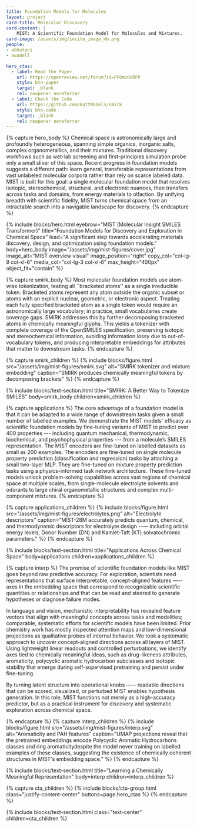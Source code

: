 ```yaml
---
title: Foundation Models for Molecules
layout: project
card-title: Molecular Discovery
card-content: |
    MIST: A Scientific Foundation Model for Molecules and Mixtures.
card-image: /assets/img/incite_image_mb.png
people:
- abhutani
- awadell

hero_ctas:
  - label: Read the Paper
    url: https://openreview.net/forum?id=PFOmiOoRFP
    style: btn-paper
    target: _blank
    rel: noopener noreferrer
  - label: Check the Code
    url: https://github.com/BattModels/smirk
    style: btn-code
    target: _blank
    rel: noopener noreferrer
---
```


{% capture hero_body %}
Chemical space is astronomically large and profoundly heterogeneous, spanning simple organics, inorganic salts, complex organometallics, and their mixtures.
Traditional discovery workflows such as wet-lab screening and first-principles simulation probe only a small sliver of this space.
Recent progress in foundation models suggests a different path: learn general, transferable representations from vast unlabeled molecular corpora rather than rely on scarce labeled data.
MIST is built for this goal: a single molecular foundation model that resolves isotopic, stereochemical, structural, and electronic nuances, then transfers across tasks and domains, from energy materials to olfaction. By unifying breadth with scientific fidelity, MIST turns chemical space from an intractable search into a navigable landscape for discovery.
{% endcapture %}

{% include blocks/hero.html
    eyebrow="MIST (Molecular Insight SMILES Transformer)"
    title="Foundation Models for Discovery and Exploration in Chemical Space"
    lead="A significant step towards accelerating materials discovery, design, and optimization using foundation models."
    body=hero_body
    image="/assets/img/mist-figures/cover.jpg"
    image_alt="MIST overview visual"
    image_position="right"
    copy_col="col-lg-9 col-xl-6"
    media_col="col-lg-3 col-xl-6"
    max_height="400px"
    object_fit="contain"
%}

{% capture smirk_body %}
Most molecular foundation models use atom-wise tokenization, teating all ``bracketed atoms'' as a single irreducible token. Bracketed atoms represent any atom outside the organic subset or atoms with an explicit nuclear, geometric, or electronic aspect. Treating each fully specified bracketed atom as a single token would require an astronomically large vocabulary; in practice, small vocabularies create coverage gaps.
SMIRK addresses this by further decomposing bracketed atoms in chemically meaningful glyphs.
This yields a tokenizer with complete coverage of the OpenSMILES specification, preserving isotopic and stereochemical information, avoiding information lossy due to out-of-vocabulary tokens, and producing interpretable embeddings for attributes that matter to downstream tasks.
{% endcapture %}

{% capture smirk_children %}
{% include blocks/figure.html
    src="/assets/img/mist-figures/smirk.svg"
    alt="SMIRK tokenizer and mixture embedding"
    caption="SMIRK produces chemically meaningful tokens by decomposing brackets"
%}
{% endcapture %}

{% include blocks/text-section.html
    title="SMIRK: A Better Way to Tokenize SMILES"
    body=smirk_body
    children=smirk_children
%}

{% capture applications %}
The core advantage of a foundation model is that it can be adapted to a wide range of downstream tasks given a small number of labelled examples.
We demonstrate the MIST models' efficacy as scientific foundation models by fine-tuning variants of MIST to predict over 400 properties --- including quantum mechanical, thermodynamic, biochemical, and psychophysical properties --- from a molecule’s SMILES representation.
The MIST encoders are fine-tuned on labelled datasets as small as 200 examples.
The encoders are fine-tuned on single molecule property prediction (classification and regression) tasks by attaching a small two-layer MLP.
They are fine-tuned on mixture property prediction tasks using a physics-informed task network architecture.
These fine-tuned models unlock problem-solving capabilities across vast regions of chemical space at multiple scales, from single-molecule electrolyte solvents and odorants to large chiral organometallic structures and complex multi-component mixtures.
{% endcapture %}

{% capture applications_children %}
{% include blocks/figure.html
    src="/assets/img/mist-figures/electrolytes.png"
    alt="Electrolyte descriptors"
    caption="MIST-28M accurately predicts quantum, chemical, and thermodynamic descriptors for electrolyte design --— including orbital energy levels, Donor Number (DN) and Kamlet-Taft (KT) solvatochromic parameters."
%}
{% endcapture %}

{% include blocks/text-section.html
    title="Applications Across Chemical Space"
    body=applications
    children=applications_children
%}

{% capture interp %}
The promise of scientific foundation models like MIST goes beyond raw predictive accuracy. For exploration, scientists need representations that surface interpretable, concept-aligned features —-- axes in the embedding space that correspond to recognizable scientific quantities or relationships and that can be read and steered to generate hypotheses or diagnose failure modes.

In language and vision, mechanistic interpretability has revealed feature vectors that align with meaningful concepts across tasks and modalities; comparable, systematic efforts for scientific models have been limited. Prior chemistry work has mostly inspected attention maps and low-dimensional projections as qualitative probes of internal behavior.
We took a systematic approach to uncover concept-aligned directions across all layers of MIST. Using lightweight linear readouts and controlled perturbations, we identify axes tied to chemically meaningful ideas, such as drug-likeness attributes, aromaticity, polycyclic aromatic hydrocarbon subclasses and isotopic stability that emerge during self-supervised pretraining and persist under fine-tuning.

By turning latent structure into operational knobs —-- readable directions that can be scored, visualized, or perturbed MIST enables hypothesis generation. In this role, MIST functions not merely as a high-accuracy predictor, but as a practical instrument for discovery and systematic exploration across chemical space.

{% endcapture %}
{% capture interp_children %}
{% include blocks/figure.html
    src="/assets/img/mist-figures/interp.svg"
    alt="Aromaticity and PAH features"
    caption="UMAP projections reveal that the pretrained embeddings encode Polycyclic Aromatic Hydrocarbons classes and ring aromaticitydespite the model never training on labelled examples of these classes, suggesting the existence of chemically coherent structures in MIST's embedding space."
%}
{% endcapture %}

{% include blocks/text-section.html
    title="Learning a Chemically Meaningful Representation"
    body=interp
    children=interp_children
%}

{% capture cta_children %}
{% include blocks/cta-group.html
    class="justify-content-center"
    buttons=page.hero_ctas
%}
{% endcapture %}

{% include blocks/text-section.html
    class="text-center"
    children=cta_children
%}